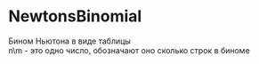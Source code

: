 # NewtonsBinomial
Бином Ньютона в виде таблицы 
<br/>n\m - это одно число, обозначают оно сколько строк в биноме
